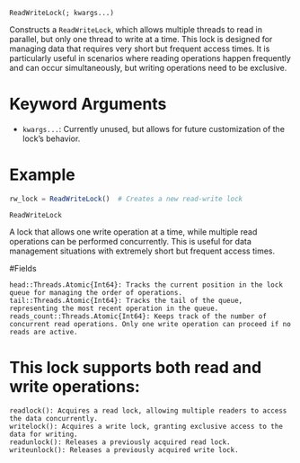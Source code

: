 ```
ReadWriteLock(; kwargs...)
```

Constructs a `ReadWriteLock`, which allows multiple threads to read in parallel, but only one thread to write at a time.  This lock is designed for managing data that requires very short but frequent access times. It is particularly useful in scenarios where reading operations happen frequently and can occur simultaneously, but writing operations need to be exclusive.

# Keyword Arguments

  * `kwargs...`: Currently unused, but allows for future customization of the lock’s behavior.

# Example

```julia
rw_lock = ReadWriteLock()  # Creates a new read-write lock
```

```
ReadWriteLock
```

A lock that allows one write operation at a time, while multiple read operations can be performed concurrently. This is useful for data management situations with extremely short but frequent access times.

#Fields

```
head::Threads.Atomic{Int64}: Tracks the current position in the lock queue for managing the order of operations.
tail::Threads.Atomic{Int64}: Tracks the tail of the queue, representing the most recent operation in the queue.
reads_count::Threads.Atomic{Int64}: Keeps track of the number of concurrent read operations. Only one write operation can proceed if no reads are active.
```

# This lock supports both read and write operations:

```
readlock(): Acquires a read lock, allowing multiple readers to access the data concurrently.
writelock(): Acquires a write lock, granting exclusive access to the data for writing.
readunlock(): Releases a previously acquired read lock.
writeunlock(): Releases a previously acquired write lock.
```
